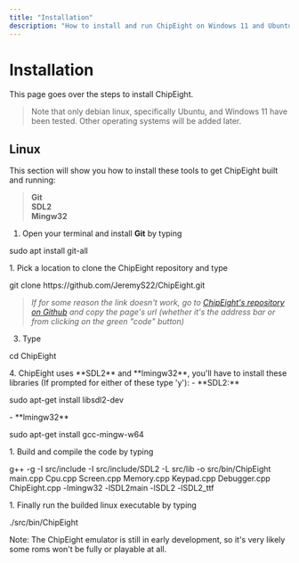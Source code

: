 ```yaml
---
title: "Installation"
description: "How to install and run ChipEight on Windows 11 and Ubuntu Linux" 
---
```


<h1 id ="installation-id"> Installation </h1>


This page goes over the steps to install ChipEight.  
> <div className = "blockquoteShading">Note that only debian linux, specifically Ubuntu, and Windows 11 have been tested.  Other operating systems will be added later.</div>  

<h2 id ="linux-id"> Linux </h2>

This section will show you how to install these tools to get ChipEight built and running: 
>**Git**  
>**SDL2**  
>**Mingw32**

1. Open your terminal and install **Git** by typing 
<p className = "codeBlock">sudo apt install git-all</p> 
1. Pick a location to clone the ChipEight repository and type 
   
<p className = "codeBlock"> git clone https://github.com/JeremyS22/ChipEight.git</p> 
    
>*If for some reason the link doesn't work, go to <a href = "https://github.com/JeremyS22/ChipEight" target = "_blank">ChipEight's repository on Github</a> and copy the page's url (whether it's the address bar or from clicking on the green "code" button)* 

3. Type 
<p className = "codeBlock">cd ChipEight</p> 
4. ChipEight uses **SDL2** and **lmingw32**, you'll have to install these libraries (If prompted for either of these type 'y'): 
   - **SDL2:**
<p className = "codeBlock"> sudo apt-get install libsdl2-dev </p>
   - **lmingw32** 
<p className = "codeBlock">sudo apt-get install gcc-mingw-w64 </p> 
1. Build and compile the code by typing  
<p className = "codeBlock">g++ -g -I src/include -I src/include/SDL2 -L src/lib -o src/bin/ChipEight main.cpp Cpu.cpp Screen.cpp Memory.cpp Keypad.cpp Debugger.cpp ChipEight.cpp -lmingw32 -lSDL2main -lSDL2 -lSDL2_ttf</p>
1. Finally run the builded linux executable by typing 
<p className = "codeBlock">./src/bin/ChipEight</p> 

<div className = "blockquoteShading">Note: The ChipEight emulator is still in early development, so it's very likely some roms won't be fully or playable at all. </div>  

